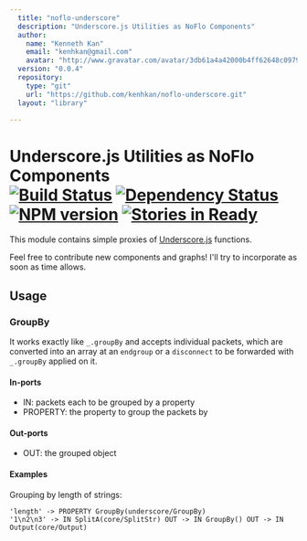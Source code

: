 ```yaml
---
  title: "noflo-underscore"
  description: "Underscore.js Utilities as NoFlo Components"
  author: 
    name: "Kenneth Kan"
    email: "kenhkan@gmail.com"
    avatar: "http://www.gravatar.com/avatar/3db61a4a42000b4ff62648c0979e8920?s=23"
  version: "0.0.4"
  repository: 
    type: "git"
    url: "https://github.com/kenhkan/noflo-underscore.git"
  layout: "library"

---
```

# Underscore.js Utilities as NoFlo Components <br/>[![Build Status](https://secure.travis-ci.org/kenhkan/noflo-underscore.png?branch=master)](https://travis-ci.org/kenhkan/noflo-underscore) [![Dependency Status](https://gemnasium.com/kenhkan/noflo-underscore.png)](https://gemnasium.com/kenhkan/noflo-underscore) [![NPM version](https://badge.fury.io/js/noflo-underscore.png)](http://badge.fury.io/js/noflo-underscore) [![Stories in Ready](https://badge.waffle.io/kenhkan/noflo-underscore.png)](http://waffle.io/kenhkan/noflo-underscore)

This module contains simple proxies of
[Underscore.js](http://underscorejs.org/) functions.

Feel free to contribute new components and graphs! I'll try to
incorporate as soon as time allows.


## Usage

### GroupBy ###

It works exactly like `_.groupBy` and accepts individual packets, which
are converted into an array at an `endgroup` or a `disconnect` to be
forwarded with `_.groupBy` applied on it.

#### In-ports

  * IN: packets each to be grouped by a property
  * PROPERTY: the property to group the packets by

#### Out-ports

  * OUT: the grouped object

#### Examples

Grouping by length of strings:

    'length' -> PROPERTY GroupBy(underscore/GroupBy)
    '1\n2\n3' -> IN SplitA(core/SplitStr) OUT -> IN GroupBy() OUT -> IN Output(core/Output)
